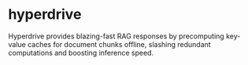 # hyperdrive
Hyperdrive provides blazing-fast RAG responses by precomputing key-value caches for document chunks offline, slashing redundant computations and boosting inference speed. 
